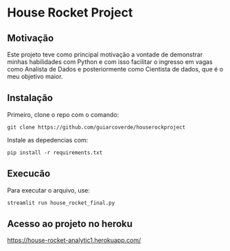 # House Rocket Project

## Motivação
Este projeto teve como principal motivação a vontade de demonstrar minhas habilidades com Python e com isso facilitar o ingresso em vagas como Analista de Dados e posteriormente como Cientista de dados, que é o meu objetivo maior.

## Instalação
Primeiro, clone o repo com o comando:
```console
git clone https://github.com/guiarcoverde/houserockproject
```
Instale as depedencias com:
```console
pip install -r requirements.txt
```
## Execucão
Para executar o arquivo, use:
```console
streamlit run house_rocket_final.py
```
## Acesso ao projeto no heroku

https://house-rocket-analytic1.herokuapp.com/
